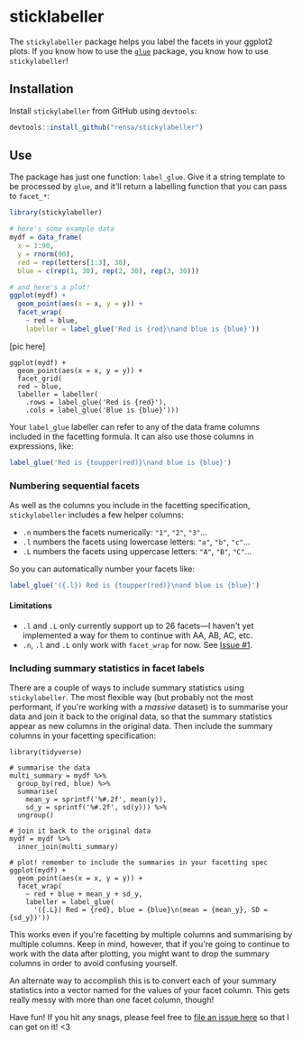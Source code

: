 # sticklabeller

The `stickylabeller` package helps you label the facets in your ggplot2 plots. If you know how to use the [`glue`](https://cran.r-project.org/web/packages/glue/index.html) package, you know how to use `stickylabeller`!

## Installation

Install `stickylabeller` from GitHub using `devtools`:

```r
devtools::install_github("rensa/stickylabeller")
```

## Use

The package has just one function: `label_glue`. Give it a string template to be processed by `glue`, and it'll return a labelling function that you can pass to `facet_*`:

```r
library(stickylabeller)

# here's some example data
mydf = data_frame(
  x = 1:90,
  y = rnorm(90),
  red = rep(letters[1:3], 30),
  blue = c(rep(1, 30), rep(2, 30), rep(3, 30)))

# and here's a plot!
ggplot(mydf) +
  geom_point(aes(x = x, y = y)) +
  facet_wrap(
    ~ red + blue,
    labeller = label_glue('Red is {red}\nand blue is {blue}'))
```

[pic here]

```
ggplot(mydf) +
  geom_point(aes(x = x, y = y)) +
  facet_grid(
  red ~ blue,
  labeller = labeller(
    .rows = label_glue('Red is {red}'),
    .cols = label_glue('Blue is {blue}')))
```

Your `label_glue` labeller can refer to any of the data frame columns included in the facetting formula. It can also use those columns in expressions, like:

```r
label_glue('Red is {toupper(red)}\nand blue is {blue}')
```

### Numbering sequential facets

As well as the columns you include in the facetting specification, `stickylabeller` includes a few helper columns:

- `.n` numbers the facets numerically: `"1"`, `"2"`, `"3"`...
- `.l` numbers the facets using lowercase letters: `"a"`, `"b"`, `"c"`...
- `.L` numbers the facets using uppercase letters: `"A"`, `"B"`, `"C"`...

So you can automatically number your facets like:

```r
label_glue('({.l}) Red is {toupper(red)}\nand blue is {blue}')
```

#### Limitations

* `.l` and `.L` only currently support up to 26 facets—I haven't yet implemented a way for them to continue with AA, AB, AC, etc.
* `.n`, `.l` and `.L` only work with `facet_wrap` for now. See [Issue #1](https://github.com/rensa/stickylabeller/issues/1).

### Including summary statistics in facet labels

There are a couple of ways to include summary statistics using `stickylabeller`. The most flexible way (but probably not the most performant, if you're working with a _massive_ dataset) is to summarise your data and join it back to the original data, so that the summary statistics appear as new columns in the original data. Then include the summary columns in your facetting specification:

```
library(tidyverse)

# summarise the data
multi_summary = mydf %>%
  group_by(red, blue) %>%
  summarise(
    mean_y = sprintf('%#.2f', mean(y)),
    sd_y = sprintf('%#.2f', sd(y))) %>%
  ungroup()

# join it back to the original data
mydf = mydf %>%
  inner_join(multi_summary)

# plot! remember to include the summaries in your facetting spec
ggplot(mydf) +
  geom_point(aes(x = x, y = y)) +
  facet_wrap(
    ~ red + blue + mean_y + sd_y,
    labeller = label_glue(
      '({.L}) Red = {red}, blue = {blue}\n(mean = {mean_y}, SD = {sd_y})'))

```
This works even if you're facetting by multiple columns and summarising by multiple columns. Keep in mind, however, that if you're going to continue to work with the data after plotting, you might want to drop the summary columns in order to avoid confusing yourself.

An alternate way to accomplish this is to convert each of your summary statistics into a vector named for the values of your facet column. This gets really messy with more than one facet column, though!

Have fun! If you hit any snags, please feel free to [file an issue here](https://github.com/rensa/stickylabeller/issues) so that I can get on it! <3
